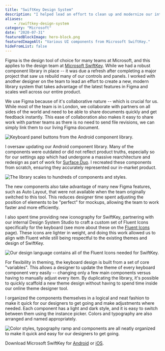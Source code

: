 ```yaml
---
title: "SwiftKey Design System"
description: "I helped lead an effort to clean up and modernize our internal Figma design systems."
aliases:
    - /swiftkey-design-system
category: "Microsoft"
date: "2020-07-31"
featuredBlockImage: hero-block.png
featuredImageAlt: "Various UI components from Microsoft SwiftKey."
hideFromList: false
---
```


Figma is the design tool of choice for many teams at Microsoft, and this applies to the design team at [Microsoft SwiftKey](https://www.microsoft.com/swiftkey). While we had a robust component library in place -- it was due a refresh after completing a major project that saw us rebuild many of our controls and panels. I worked with another designer on the team to lead an effort to create a new, modern library system that takes advantage of the latest features in Figma and scales well across our entire product.

We use Figma because of it's collaborative nature -- which is crucial for us. While most of the team is in London, we collaborate with partners on all sides of the world and need to be able to share documents quickly and get feedback instantly. This ease of collaboration also makes it easy to share work with partner teams as there is no need to send file revisions, we can simply link them to our living Figma document.

![Keyboard panel buttons from the Android component library.](./buttons.png)

I oversaw updating our Android component library. Many of the components were outdated or did not reflect product truths, especially so for our settings app which had undergone a massive rearchitecture and redesign as part of work for [Surface Duo](/work/surface-duo). I recreated these components from scratch, ensuring they accurately represented our in-market product.

![The library scales to hundreds of components and styles.](./all-components.png)

The new components also take advantage of many new Figma features, such as Auto Layout, that were not available when the team originally switched to this tool. This reduces designer time spent adjusting the position of elements to be "perfect" for mockups, allowing the team to work faster and more efficiently.

I also spent time providing new iconography for SwiftKey, partnering with our internal Design System Studio to craft a custom set of Fluent Icons specifically for the keyboard (see more about these on the [Fluent Icons](/work/fluent-icons/) page). These icons are lighter in weight, and doing this work allowed us to align with Fluent while still being respectful to the existing themes and design of SwiftKey.

![Our design language contains all of the Fluent Icons needed for SwiftKey.](./icons.png)

For flexibility in theming, the keyboard design is built from a set of core "variables". This allows a designer to update the theme of every keyboard component very easily -- changing only a few main components versus having to manually adjust every item. By duplicating the library, it's possible to quickly scaffold a new theme design without having to spend time inside our online theme designer tool.

I organized the components themselves in a logical and neat fashion to make it quick for our designers to get going and make adjustments where needed. Each component has a light and dark style, and it is easy to switch between them using the instance picker. Colors and typography are also arranged and named appropriately.

![Color styles, typography ramp and components are all neatly organized to make it quick and easy for our designers to get going.](./overrides.png)

Download Microsoft SwiftKey for [Android](https://play.google.com/store/apps/details?id=com.touchtype.swiftkey&hl=en_US) or [iOS](https://apps.apple.com/us/app/swiftkey-keyboard/id911813648).
